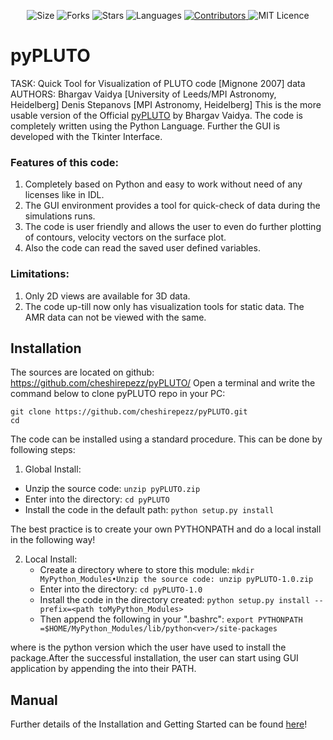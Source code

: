 </p>

<p align="center">
    <img alt="Size" src="https://img.shields.io/github/repo-size/cheshirepezz/pyPLUTO">
  </a>
  <img alt="Forks" src="https://img.shields.io/github/forks/cheshirepezz/pyPLUTO">
  </a>
  <img alt="Stars" src="https://img.shields.io/github/stars/cheshirepezz/pyPLUTO">
  </a>
  <img alt="Languages" src="https://img.shields.io/github/languages/count/cheshirepezz/pyPLUTO">
  </a>
  <a href="https://github.com/cheshirepezz/pyPLUTO/graphs/contributors">
    <img alt="Contributors" src="https://img.shields.io/github/contributors/cheshirepezz/pyPLUTO">
  </a>
  <img alt="MIT Licence" src="https://img.shields.io/github/license/cheshirepezz/pyPLUTO">
  </a>
  
</p>

# pyPLUTO

TASK: Quick Tool for Visualization of PLUTO code [Mignone 2007] data
AUTHORS: Bhargav Vaidya [University of Leeds/MPI Astronomy, Heidelberg]
          Denis Stepanovs [MPI Astronomy, Heidelberg] 
This is the more usable version of the Official [pyPLUTO](https://github.com/coolastro/pyPLUTO) by Bhargav Vaidya.
The code is completely written using the Python Language. Further the GUI is developed with the Tkinter Interface.


### Features of this code: 

1. Completely based on Python and easy to work without need of any licenses
like in IDL. 
2. The GUI environment provides a tool for quick-check of data during the
simulations runs. 
3. The code is user friendly and allows the user to even do further plotting
of contours, velocity vectors
on the surface plot.
4. Also the code can read the saved user defined variables. 

### Limitations:

1. Only 2D views are available for 3D data. 
2. The code up-till now only has visualization tools for static data. The AMR data can not be viewed with the same. 

## Installation

The sources are located on github: https://github.com/cheshirepezz/pyPLUTO/
Open a terminal and write the command below to clone pyPLUTO repo in your PC:

```
git clone https://github.com/cheshirepezz/pyPLUTO.git
cd 
```
The code can be installed using a standard procedure. This can be done by following steps:
1. Global Install:
  * Unzip the source code: ```unzip pyPLUTO.zip```
  * Enter into the directory: ```cd pyPLUTO```
  * Install the code in the default path: ```python setup.py install```

The best practice is to create your own PYTHONPATH and do a local install in the following way!

2. Local Install:
   * Create a directory where to store this module: ```mkdir MyPython_Modules•Unzip the source code: unzip pyPLUTO-1.0.zip```
   * Enter into the directory: ```cd pyPLUTO-1.0```
   * Install the code in the directory created: ```python setup.py install --prefix=<path toMyPython_Modules>```
   * Then append the following in your ".bashrc": ```export PYTHONPATH =$HOME/MyPython_Modules/lib/python<ver>/site-packages```
   
where <ver> is the python version which the user have used to install the package.After the successful installation,  the user can start using GUI application by appending the <path toGUI_pyPLUTO.py> into their PATH.

## Manual
Further details of the Installation and Getting Started can be found [here](https://raw.githubusercontent.com/coolastro/pyPLUTO/master/doc/latex/pyPLUTO.pdf)!
  
  
  
  
  
  
